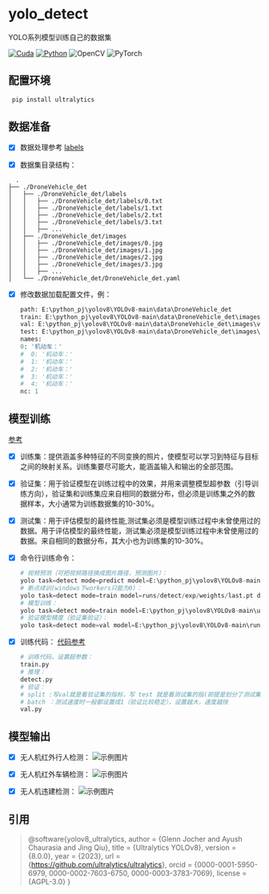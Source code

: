 # yolo_detect

YOLO系列模型训练自己的数据集

[![Cuda](https://img.shields.io/badge/CUDA-12.6-%2376B900?logo=nvidia)](https://developer.nvidia.com/cuda-toolkit-archive)  [![Python](https://img.shields.io/badge/Python-3.9-%2314354C?logo=python&logoColor=white)](https://www.python.org/downloads/)  ![OpenCV](https://img.shields.io/badge/OpenCV-4.10.0-orange.svg)  ![PyTorch](https://img.shields.io/badge/PyTorch-2.2.0-blue.svg)  

## 配置环境

``` python
 pip install ultralytics
```

## 数据准备

- [x] 数据处理参考 [labels](https://github.com/weiweiboni2/labels)

- [x] 数据集目录结构：

```text
  .
├── ./DroneVehicle_det
│   ├── ./DroneVehicle_det/labels
│   │   ├── ./DroneVehicle_det/labels/0.txt
│   │   ├── ./DroneVehicle_det/labels/1.txt
│   │   ├── ./DroneVehicle_det/labels/2.txt
│   │   ├── ./DroneVehicle_det/labels/3.txt
│   │   ├── ...
│   ├── ./DroneVehicle_det/images
│   │   ├── ./DroneVehicle_det/images/0.jpg
│   │   ├── ./DroneVehicle_det/images/1.jpg
│   │   ├── ./DroneVehicle_det/images/2.jpg
│   │   ├── ./DroneVehicle_det/images/3.jpg
│   │   ├── ...
│   └── ./DroneVehicle_det/DroneVehicle_det.yaml
```

- [x] 修改数据加载配置文件，例：

    ```python
    path: E:\python_pj\yolov8\YOLOv8-main\data\DroneVehicle_det
    train: E:\python_pj\yolov8\YOLOv8-main\data\DroneVehicle_det\images\train
    val: E:\python_pj\yolov8\YOLOv8-main\data\DroneVehicle_det\images\val
    test: E:\python_pj\yolov8\YOLOv8-main\data\DroneVehicle_det\images\test
    names:
    0: '机动车：'
    #  0: '机动车：'
    #  1: '机动车：'
    #  2: '机动车：'
    #  3: '机动车：'
    #  4: '机动车：'
    nc: 1

    ```

## 模型训练

[参考](<https://github.com/serendipityshe/datasetCreation>)

- [x] 训练集：提供涵盖多种特征的不同变换的照片，使模型可以学习到特征与目标之间的映射关系。训练集要尽可能大，能涵盖输入和输出的全部范围。
- [x] 验证集：用于验证模型在训练过程中的效果，并用来调整模型超参数（引导训练方向），验证集和训练集应来自相同的数据分布，但必须是训练集之外的数据样本，大小通常为训练数据集的10-30%。
- [x] 测试集：用于评估模型的最终性能,测试集必须是模型训练过程中未曾使用过的数据。用于评估模型的最终性能，测试集必须是模型训练过程中未曾使用过的数据。来自相同的数据分布，其大小也为训练集的10-30%。
- [x] 命令行训练命令：
  
    ```python
    # 视频预测（可把视频路径换成图片路径，预测图片）：
    yolo task=detect mode=predict model=E:\python_pj\yolov8\YOLOv8-main\runs\detect\train2\weights\best.pt source=E:\python_pj\yolov8\YOLOv8-main\data\DJI_20241030112453_0001_T.mp4 show=True
    # 断点续训(windows下workers只能为0)：
    yolo task=detect mode=train model=runs/detect/exp/weights/last.pt data=ultralytics/datasets/mydata.yaml epochs=100 save=True resume=True batch=4 device=0 workers=0
    # 模型训练：
    yolo task=detect mode=train model=E:\python_pj\yolov8\YOLOv8-main\ultralytics\models\v8\yolov8m.yaml     data=E:\python_pj\yolov8\YOLOv8-main\data\DroneVehicle_det\drone.yaml epochs=300  batch=8 device=0 workers=0
    # 验证模型精度（验证集验证）：
    yolo task=detect mode=val model=E:\python_pj\yolov8\YOLOv8-main\runs\obb\train5\weights\best.pt data=E:\python_pj\yolov8\YOLOv8-main\data\data_enhance\UBW.yaml workers=0

    ```

- [x] 训练代码：
[代码参考](<https://blog.csdn.net/weixin_41171614/article/details/136922875?ops_request_misc=&request_id=&biz_id=102&utm_term=yolov8%E6%A8%A1%E5%9E%8B%E9%AA%8C%E8%AF%81&utm_medium=distribute.pc_search_result.none-task-blog-2~all~sobaiduweb~default-0-136922875.142^v100^pc_search_result_base4&spm=1018.2226.3001.4187>)

    ```python
    # 训练代码，设置超参数：
    train.py
    # 推理：
    detect.py
    # 验证：
    # split :写val就是看验证集的指标，写 test 就是看测试集的指(前提是划分了测试集)
    # batch ：测试速度时一般都设置成1（验证比较稳定），设置越大，速度越快
    val.py
    ```

## 模型输出

- [x] 无人机红外行人检测：
![示例图片](0000164_01068_d_0000162000.png)
  
- [x] 无人机红外车辆检测：
![示例图片](0000164_01068_d_0000162000.png)

- [x] 无人机违建检测：
  ![示例图片](0000164_01068_d_0000162000.png)

## 引用

>@software{yolov8_ultralytics,
  author = {Glenn Jocher and Ayush Chaurasia and Jing Qiu},
  title = {Ultralytics YOLOv8},
  version = {8.0.0},
  year = {2023},
  url = {<https://github.com/ultralytics/ultralytics>},
  orcid = {0000-0001-5950-6979, 0000-0002-7603-6750, 0000-0003-3783-7069},
  license = {AGPL-3.0}
}
>
